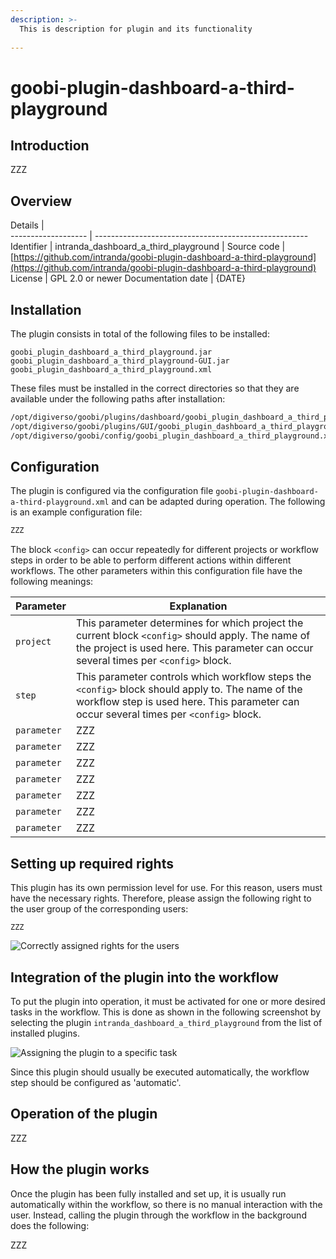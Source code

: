 ```yaml
---
description: >-
  This is description for plugin and its functionality
  
---
```


goobi-plugin-dashboard-a-third-playground
===========================================================================


Introduction
---------------------------------------------------------------------------
ZZZ


Overview
---------------------------------------------------------------------------

Details             |  
------------------- | -----------------------------------------------------
Identifier          | intranda_dashboard_a_third_playground |
Source code         | [https://github.com/intranda/goobi-plugin-dashboard-a-third-playground](https://github.com/intranda/goobi-plugin-dashboard-a-third-playground)
License             | GPL 2.0 or newer 
Documentation date  | {DATE} 


Installation
---------------------------------------------------------------------------
The plugin consists in total of the following files to be installed:

```text
goobi_plugin_dashboard_a_third_playground.jar
goobi_plugin_dashboard_a_third_playground-GUI.jar
goobi_plugin_dashboard_a_third_playground.xml
```

These files must be installed in the correct directories so that they are available under the following paths after installation:

```bash
/opt/digiverso/goobi/plugins/dashboard/goobi_plugin_dashboard_a_third_playground.jar
/opt/digiverso/goobi/plugins/GUI/goobi_plugin_dashboard_a_third_playground-GUI.jar
/opt/digiverso/goobi/config/goobi_plugin_dashboard_a_third_playground.xml
```


Configuration
---------------------------------------------------------------------------
The plugin is configured via the configuration file `goobi-plugin-dashboard-a-third-playground.xml` and can be adapted during operation. The following is an example configuration file:

```xml
ZZZ
```

The block `<config>` can occur repeatedly for different projects or workflow steps in order to be able to perform different actions within different workflows. The other parameters within this configuration file have the following meanings:

Parameter           |  Explanation
------------------- | ----------------------------------------------------- 
`project`           | This parameter determines for which project the current block `<config>` should apply. The name of the project is used here. This parameter can occur several times per `<config>` block.
`step`              | This parameter controls which workflow steps the `<config>` block should apply to. The name of the workflow step is used here. This parameter can occur several times per `<config>` block.
`parameter`         | ZZZ
`parameter`         | ZZZ
`parameter`         | ZZZ
`parameter`         | ZZZ
`parameter`         | ZZZ
`parameter`         | ZZZ
`parameter`         | ZZZ



Setting up required rights
---------------------------------------------------------------------------
This plugin has its own permission level for use. For this reason, users must have the necessary rights. Therefore, please assign the following right to the user group of the corresponding users:

```
ZZZ
```

![Correctly assigned rights for the users](placeholder.png)


Integration of the plugin into the workflow
---------------------------------------------------------------------------
To put the plugin into operation, it must be activated for one or more desired tasks in the workflow. This is done as shown in the following screenshot by selecting the plugin `intranda_dashboard_a_third_playground` from the list of installed plugins.

![Assigning the plugin to a specific task](placeholder.png)

Since this plugin should usually be executed automatically, the workflow step should be configured as 'automatic'.


Operation of the plugin
---------------------------------------------------------------------------

ZZZ 


How the plugin works
---------------------------------------------------------------------------
Once the plugin has been fully installed and set up, it is usually run automatically within the workflow, so there is no manual interaction with the user. Instead, calling the plugin through the workflow in the background does the following: 

ZZZ
